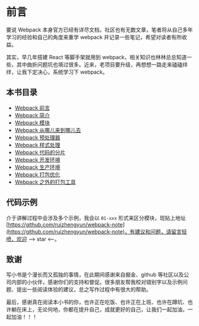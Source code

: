 # 前言

要说 Webpack 本身官方已经有详尽文档，社区也有无数文章，笔者将从自己多年学习的经验和自己的角度来重学 webpack 并记录一些笔记，希望对读者有所收益。

其实，早几年搭建 React 等脚手架就用到 webpack，相关知识也林林总总知道一些，其中曲折问题坑也填过很多。近来，老项目要升级，再想想一路走来磕磕绊绊，让我下定决心，系统学习下 webpack。

## 本书目录

- [Webpack 前言](./README.md)
- [Webpack 简介](./introduction.md)
- [Webpack 模块](./module.md)
- [Webpack 从哪儿来到哪儿去](./entry_output.md)
- [Webpack 预处理器](./loaders.md)
- [Webpack 样式处理](./style.md)
- [Webpack 代码的分片](./split.md)
- [Webpack 开发环境](./development.md)
- [Webpack 生产环境](./production.md)
- [Webpack 打包优化](./package_optimization.md)
- [Webpack 之外的打包工具](./package_tools.md)

## 代码示例

介于讲解过程中会涉及多个示例，我会以 `01-xxx` 形式来区分模块，现贴上地址 [https://github.com/ruizhengyun/webpack-note](https://github.com/ruizhengyun/webpack-note)，有建议和问题，请留言轻喷，欢迎 --> star <--。

## 致谢

写小书是个漫长而又孤独的事情，在此期间感谢来自掘金、github 等社区以及公司内部的小伙伴，感谢你们的支持和督促。很多朋友帮我校对错别字以及示例问题、提出一些阅读体验的建议，总之写作过程中有很大的帮助。

最后，感谢真在阅读本小书的你，也许正在吃饭、也许正在上班、也许在蹲坑、也许躺在床上，无论何地，你都在提升自己，成就更好的自己，让我们一起加油，一起加油！！！
